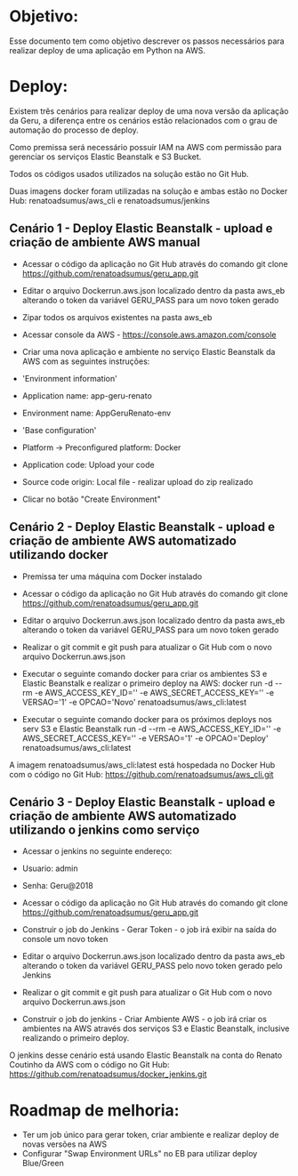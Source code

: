 # Objetivo:

Esse documento tem como objetivo descrever os passos necessários para realizar deploy de uma aplicação em Python na AWS.

# Deploy:

Existem três cenários para realizar deploy de uma nova versão da aplicação da Geru, a diferença entre os cenários estão relacionados com o grau de automação do processo de deploy.

Como premissa será necessário possuir IAM na AWS com permissão para gerenciar os serviços Elastic Beanstalk e S3 Bucket.

Todos os códigos usados utilizados na solução estão no Git Hub.

Duas imagens docker foram utilizadas na solução e ambas estão no Docker Hub: renatoadsumus/aws_cli e renatoadsumus/jenkins


## Cenário 1 - Deploy Elastic Beanstalk - upload e criação de ambiente AWS manual

- Acessar o código da aplicação no Git Hub através do comando git clone https://github.com/renatoadsumus/geru_app.git

- Editar o arquivo Dockerrun.aws.json localizado dentro da pasta aws_eb alterando o token da variável GERU_PASS para um novo token gerado

- Zipar todos os arquivos existentes na pasta aws_eb

- Acessar console da AWS - https://console.aws.amazon.com/console

- Criar uma nova aplicação e ambiente no serviço Elastic Beanstalk da AWS com as seguintes instruções:
- 'Environment information'
- Application name: app-geru-renato
- Environment name: AppGeruRenato-env
- 'Base configuration'
- Platform -> Preconfigured platform: Docker
- Application code: Upload your code 
- Source code origin: Local file - realizar upload do zip realizado
- Clicar no botão "Create Environment"

## Cenário 2 - Deploy Elastic Beanstalk - upload e criação de ambiente AWS automatizado utilizando docker

- Premissa ter uma máquina com Docker instalado

- Acessar o código da aplicação no Git Hub através do comando git clone https://github.com/renatoadsumus/geru_app.git

- Editar o arquivo Dockerrun.aws.json localizado dentro da pasta aws_eb alterando o token da variável GERU_PASS para um novo token gerado

- Realizar o git commit e git push para atualizar o Git Hub com o novo arquivo Dockerrun.aws.json

- Executar o seguinte comando docker para criar os ambientes S3 e Elastic Beanstalk e realizar o primeiro deploy na AWS: docker run -d --rm -e AWS_ACCESS_KEY_ID='' -e AWS_SECRET_ACCESS_KEY='' -e VERSAO='1' -e OPCAO='Novo' renatoadsumus/aws_cli:latest

- Executar o seguinte comando docker para os próximos deploys nos serv S3 e Elastic Beanstalk
run -d --rm -e AWS_ACCESS_KEY_ID='' -e AWS_SECRET_ACCESS_KEY='' -e VERSAO='1' -e OPCAO='Deploy' renatoadsumus/aws_cli:latest

A imagem renatoadsumus/aws_cli:latest está hospedada no Docker Hub com o código no Git Hub: https://github.com/renatoadsumus/aws_cli.git

## Cenário 3 - Deploy Elastic Beanstalk - upload e criação de ambiente AWS automatizado utilizando o jenkins como serviço<br />
- Acessar o jenkins no seguinte endereço:
- Usuario: admin
- Senha: Geru@2018

- Acessar o código da aplicação no Git Hub através do comando git clone https://github.com/renatoadsumus/geru_app.git

- Construir o job do Jenkins - Gerar Token - o job irá exibir na saída do console um novo token

- Editar o arquivo Dockerrun.aws.json localizado dentro da pasta aws_eb alterando o token da variável GERU_PASS pelo novo token gerado pelo Jenkins

- Realizar o git commit e git push para atualizar o Git Hub com o novo arquivo Dockerrun.aws.json

- Construir o job do jenkins - Criar Ambiente AWS - o job irá criar os ambientes na AWS através dos serviços S3 e Elastic Beanstalk, inclusive realizando o primeiro deploy.

O jenkins desse cenário está usando Elastic Beanstalk na conta do Renato Coutinho da AWS com o código no Git Hub: https://github.com/renatoadsumus/docker_jenkins.git


# Roadmap de melhoria:<br />
- Ter um job único para gerar token, criar ambiente e realizar deploy de novas versões na AWS
- Configurar "Swap Environment URLs" no EB para utilizar deploy Blue/Green


